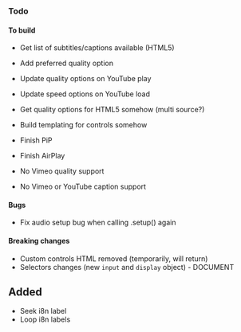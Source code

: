 ### Todo

#### To build
- Get list of subtitles/captions available (HTML5)
- Add preferred quality option
- Update quality options on YouTube play
- Update speed options on YouTube load

- Get quality options for HTML5 somehow (multi source?)
- Build templating for controls somehow
- Finish PiP
- Finish AirPlay

- No Vimeo quality support
- No Vimeo or YouTube caption support

#### Bugs
- Fix audio setup bug when calling .setup() again

#### Breaking changes
- Custom controls HTML removed (temporarily, will return)
- Selectors changes (new `input` and `display` object) - DOCUMENT

## Added
- Seek i8n label
- Loop i8n labels